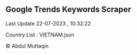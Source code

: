 

## Google Trends Keywords Scraper 
 
Last Update 22-07-2023 , 10:32:22

Country List :
VIETNAM.json



© Abdul Muttaqin 
